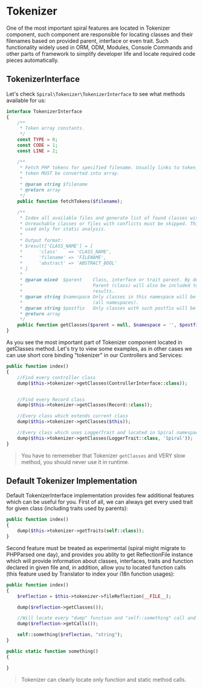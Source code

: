 # Tokenizer
One of the most important spiral features are located in Tokenizer component, such component are responsible for locating classes and their filenames based on provided parent, interface or even trait. Such functionality widely used in ORM, ODM, Modules, Console Commands and other parts of framework to simplify developer life and locate 
required code pieces automatically.

## TokenizerInterface
Let's check `Spiral\Tokenizer\TokenizerInterface` to see what methods available for us:

```php
interface TokenizerInterface
{
    /**
     * Token array constants.
     */
    const TYPE = 0;
    const CODE = 1;
    const LINE = 2;

    /**
     * Fetch PHP tokens for specified filename. Usually links to token_get_all() function. Every
     * token MUST be converted into array.
     *
     * @param string $filename
     * @return array
     */
    public function fetchTokens($filename);

    /**
     * Index all available files and generate list of found classes with their names and filenames.
     * Unreachable classes or files with conflicts must be skipped. This is SLOW method, should be
     * used only for static analysis.
     *
     * Output format:
     * $result['CLASS_NAME'] = [
     *      'class'    => 'CLASS_NAME',
     *      'filename' => 'FILENAME',
     *      'abstract' => 'ABSTRACT_BOOL'
     * ]
     *
     * @param mixed  $parent    Class, interface or trait parent. By default - null (all classes).
     *                          Parent (class) will also be included to classes list as one of
     *                          results.
     * @param string $namespace Only classes in this namespace will be retrieved, empty by default
     *                          (all namespaces).
     * @param string $postfix   Only classes with such postfix will be analyzed, empty by default.
     * @return array
     */
    public function getClasses($parent = null, $namespace = '', $postfix = '');
}
```

As you see the most important part of Tokenizer component located in getClasses method. Let's try to view some examples, as in other cases we can use short core binding "tokenizer" in our Controllers and Services:

```php
public function index()
{
    //Find every controller class
    dump($this->tokenizer->getClasses(ControllerInterface::class));


    //Find every Record class
    dump($this->tokenizer->getClasses(Record::class));

    //Every class which extends current class
    dump($this->tokenizer->getClasses($this));

    //Every class which uses LoggerTrait and located in Spiral namespace
    dump($this->tokenizer->getClasses(LoggerTrait::class, 'Spiral'));
}
```

> You have to rememeber that Tokenizer `getClasses` and VERY slow method, you should never use it in runtime.

## Default Tokenizer Implementation
Default TokenizerInterface implementation provides few additional features which can be useful for you. First of all, we can always get every used trait for given class (including traits used by parents):

```php
public function index()
{
    dump($this->tokenizer->getTraits(self::class));
}
```

Second feature must be treated as experimental (spiral might migrate to PHPParsed one day), and provides you ablity to get ReflectionFile instance which will provide
information about classes, interfaces, traits and function declared in given file and, in addition, allow you to located function calls (this feature used by Translator to index your i18n function usages):

```php
public function index()
{
    $reflection = $this->tokenizer->fileReflection(__FILE__);

    dump($reflection->getClasses());

    //Will locate every "dump" function and "self::something" call and it's arguments
    dump($reflection->getCalls());

    self::something($reflection, "string");
}

public static function something()
{

}
```

> Tokenizer can clearly locate only function and static method calls.